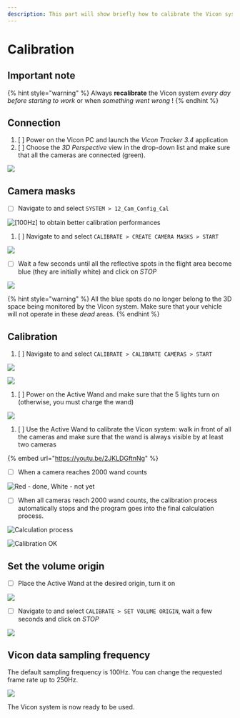 ```yaml
---
description: This part will show briefly how to calibrate the Vicon system at the MRASL.
---
```


# Calibration

## Important note

{% hint style="warning" %}
Always **recalibrate** the Vicon system _every day_ _before starting to work_ or when _something went wrong_ !
{% endhint %}

## Connection

1. [ ] Power on the Vicon PC and launch the _Vicon Tracker 3.4_ application
2. [ ] Choose the _3D Perspective_ view in the drop-down list and make sure that all the cameras are connected \(green\).

![](../.gitbook/assets/vicon_connect.png)

## Camera masks

* [ ] Navigate to and select `SYSTEM > 12_Cam_Config_Cal` 

![\[100Hz\] to obtain better calibration performances](../.gitbook/assets/vicon_mask0.png)

1. [ ] Navigate to and select `CALIBRATE > CREATE CAMERA MASKS > START`

![](../.gitbook/assets/vicon_mask1_4_3.png)

* [ ] Wait a few seconds until all the reflective spots in the flight area become blue \(they are initially white\) and click on _STOP_ 

![](../.gitbook/assets/vicon_mask2.png)

{% hint style="warning" %}
All the blue spots do no longer belong to the 3D space being monitored by the Vicon system.  Make sure that your vehicle will not operate in these _dead_ areas.
{% endhint %}

## **Calibration**

1. [ ] Navigate to and select `CALIBRATE > CALIBRATE CAMERAS > START`

![](../.gitbook/assets/vicon_calib0.png)

![](../.gitbook/assets/vicon_calib1.png)

1. [ ] Power on the Active Wand and make sure that the 5 lights turn on \(otherwise, you must charge the wand\)

![](../.gitbook/assets/vicon_active_wand.jpg)

1. [ ] Use the Active Wand to calibrate the Vicon system: walk in front of all the cameras and make sure that the wand is always visible by at least two cameras

{% embed url="https://youtu.be/2JKLDGftnNg" %}

* [ ] When a camera reaches 2000 wand counts

![Red - done, White - not yet](../.gitbook/assets/vicon_calib2.png)

* [ ] When all cameras reach 2000 wand counts, the calibration process automatically stops and the program goes into the final calculation process.

![Calculation process](../.gitbook/assets/vicon_calib3.png)

![Calibration OK](../.gitbook/assets/vicon_calib4.png)

## Set the volume origin

* [ ] Place the Active Wand at the desired origin, turn it on

![](../.gitbook/assets/vicon_origin.jpg)

* [ ] Navigate to and select `CALIBRATE > SET VOLUME ORIGIN`, wait a few seconds and click on _STOP_

![](../.gitbook/assets/vicon_origin2.png)

## Vicon data sampling frequency

The default sampling frequency is 100Hz. You can change the requested frame rate up to 250Hz.

![](../.gitbook/assets/vicon_freq.png)

The Vicon system is now ready to be used.

## 

